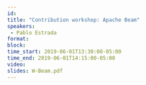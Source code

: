 ```yaml
---
id: 
title: "Contribution workshop: Apache Beam"
speakers:
 - Pablo Estrada
format: 
block:
time_start: 2019-06-01T13:30:00-05:00
time_end: 2019-06-01T14:15:00-05:00
video:
slides: W-Beam.pdf
---
```


